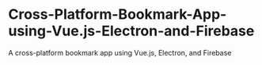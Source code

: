 # Cross-Platform-Bookmark-App-using-Vue.js-Electron-and-Firebase
A cross-platform bookmark app using Vue.js, Electron, and Firebase
